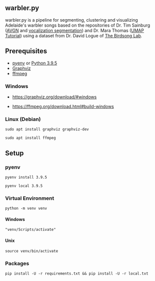 ## warbler.py

warbler.py is a pipeline for segmenting, clustering and visualizing Adelaide's warbler songs based on the repositories of Dr. Tim Sainburg ([AVGN](https://github.com/timsainb/avgn_paper) and [vocalization segmentation](https://github.com/timsainb/vocalization-segmentation)) and Dr. Mara Thomas ([UMAP Tutorial](https://github.com/marathomas/tutorial_repo)) using a dataset from Dr. David Logue of [The Birdsong Lab](http://david-logue.squarespace.com/).

<!-- ![A screenshot of an Adelaide's warbler projection](images/aw.png?raw=true "Adelaide's warbler") -->

## Prerequisites

* [pyenv](https://github.com/pyenv/pyenv) or [Python 3.9.5](https://www.python.org/downloads/)
* [Graphviz](https://graphviz.org/)
* [ffmpeg](https://www.ffmpeg.org/)

### Windows

* https://graphviz.org/download/#windows

* https://ffmpeg.org/download.html#build-windows

### Linux (Debian)

```
sudo apt install graphviz graphviz-dev
```

```
sudo apt install ffmpeg
```

## Setup

### pyenv

```
pyenv install 3.9.5
```

```
pyenv local 3.9.5
```

### Virtual Environment

```
python -m venv venv
```

#### Windows

```
"venv/Scripts/activate"
```

#### Unix

```
source venv/bin/activate
```

### Packages

```
pip install -U -r requirements.txt && pip install -U -r local.txt
```
